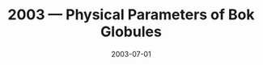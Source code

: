 ---
title: "2003 &mdash; Physical Parameters of Bok Globules"
collection: publications
refereed: 'no'
date: "2003-07-01"
venue: "Astronomische Nachrichten"
paperurl: 
link: "https://ui.adsabs.harvard.edu/abs/2003ANS...324..130H"
citation: "Hegmann, Michael; Hengel, Chistian; Röllig, Markus; Kegel, Wilhelm H., Astronomische Nachrichten, Supplementary Issue 3, Vol. 324, Short Contributions of the Annual Scientific Meeting of the Astronomische Gesellschaft in Freiburg, September 15-20, 2003, p.130"
---